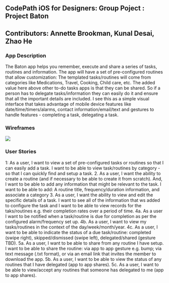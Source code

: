 ## CodePath iOS for Designers: Group Poject : Project Baton
## Contributors: Annette Brookman, Kunal Desai, Zhao He

### App Description
The Baton app helps you remember, execute and share a series of tasks, routines and information. The app will have a set of pre-configured routines that allow customization: The templated tasks/routines will come from categories like Medications, Travel, Cooking, Child care, etc. The added value here above other to-do tasks apps is that they can be shared. So if a person has to delegate tasks/information they can easily do it and ensure that all the important details are included. I see this as a simple visual interface that takes advantage of mobile device features like date/time/timers/alarms, contact information/email/text and gestures to handle features - completing a task, delegating a task. 

### Wireframes
<img src='Project_Baton_UC_Sketches_v2.png'>

### User Stories
1: As a user, I want to view a set of pre-configured tasks or routines so that I can easily add a task. I want to be able to view task/routines by category - so that I can quickly find and setup a task.
2. As a user, I want the ability to create a routine (and if necessary to be able to create it from scratch). And, I want to be able to add any information that might be relevant to the task. I want to be able to add: A routine title, frequency/duration information, and associate a category
3. As a user, I want the ability to view and edit the specific details of a task. I want to see all of the information that ws added to configure the task and I want to be able to view records for the taks/routines e.g. their completion rates over a period of time.
4a. As a user I want to be notified when a task/routine is due for completion as per the configured alarm/frequency set up.
4b. As a user, I want to view my tasks/routines in the context of the day/week/month/year.
4c. As a user, I want to be able to indicate the status of a due task/routine: completed (swipe right), skipped/dismissed (swipe left), delegated/shared (gesture TBD).
5a. As a user, I want to be able to share from any routine I have setup. I want to be able to share the routine: via app to app gesture e.g. bump; via text message (.txt format), or via an email link that invites the member to download the app.
5b. As a user, I want to be able to view the status of any routines that I have delegated (app to app shares).
5c. As a user, I want to be able to view/accept any routines that someone has delegated to me (app to app shares).

 
